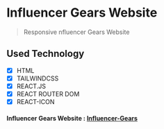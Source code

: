 # Influencer Gears Website

> Responsive nfluencer Gears Website

## Used Technology

- [x] HTML
- [x] TAILWINDCSS
- [x] REACT.JS
- [x] REACT ROUTER DOM
- [x] REACT-ICON

#### Influencer Gears Website : [Influencer-Gears](https://influencer-gears-website.vercel.app/)
